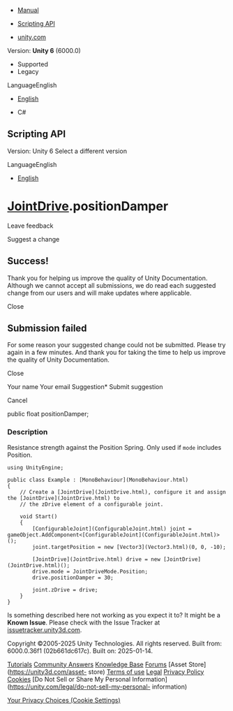 [ ]()

  * [Manual](../Manual/index.html)
  * [Scripting API](../ScriptReference/index.html)

  * [unity.com](https://unity.com/)

Version: **Unity 6** (6000.0)

  * Supported
  * Legacy

LanguageEnglish

  * [English]()

  * C#

[ ](https://docs.unity3d.com)

## Scripting API

Version: Unity 6 Select a different version

LanguageEnglish

  * [English]()

#  [JointDrive](JointDrive.html).positionDamper

Leave feedback

Suggest a change

## Success!

Thank you for helping us improve the quality of Unity Documentation. Although
we cannot accept all submissions, we do read each suggested change from our
users and will make updates where applicable.

Close

## Submission failed

For some reason your suggested change could not be submitted. Please <a>try
again</a> in a few minutes. And thank you for taking the time to help us
improve the quality of Unity Documentation.

Close

Your name Your email Suggestion* Submit suggestion

Cancel

[ ]()

public float positionDamper;

### Description

Resistance strength against the Position Spring. Only used if `mode` includes
Position.

    
    
    using UnityEngine;  
      
    public class Example : [MonoBehaviour](MonoBehaviour.html)
    {
        // Create a [JointDrive](JointDrive.html), configure it and assign the [JointDrive](JointDrive.html) to
        // the zDrive element of a configurable joint.  
      
        void Start()
        {
            [ConfigurableJoint](ConfigurableJoint.html) joint = gameObject.AddComponent<[ConfigurableJoint](ConfigurableJoint.html)>();
            joint.targetPosition = new [Vector3](Vector3.html)(0, 0, -10);  
      
            [JointDrive](JointDrive.html) drive = new [JointDrive](JointDrive.html)();
            drive.mode = JointDriveMode.Position;
            drive.positionDamper = 30;  
      
            joint.zDrive = drive;
        }
    }
    

Is something described here not working as you expect it to? It might be a
**Known Issue**. Please check with the Issue Tracker at
[issuetracker.unity3d.com](https://issuetracker.unity3d.com).

Copyright ©2005-2025 Unity Technologies. All rights reserved. Built from:
6000.0.36f1 (02b661dc617c). Built on: 2025-01-14.

[Tutorials](https://unity3d.com/learn) [Community
Answers](https://answers.unity3d.com) [Knowledge
Base](https://support.unity3d.com/hc/en-us)
[Forums](https://forum.unity3d.com) [Asset Store](https://unity3d.com/asset-
store) [Terms of use](https://docs.unity3d.com/Manual/TermsOfUse.html)
[Legal](https://unity.com/legal) [Privacy
Policy](https://unity.com/legal/privacy-policy)
[Cookies](https://unity.com/legal/cookie-policy) [Do Not Sell or Share My
Personal Information](https://unity.com/legal/do-not-sell-my-personal-
information)

[Your Privacy Choices (Cookie Settings)](javascript:void\(0\);)

